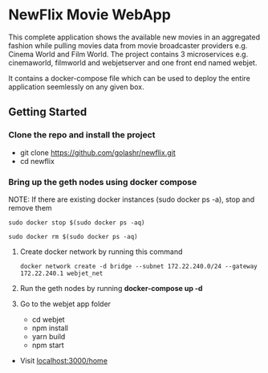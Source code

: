 # NewFlix Movie WebApp

This complete application shows the available new movies in an aggregated fashion while pulling movies data from movie broadcaster providers e.g. Cinema World and Film World. The project contains 3 microservices e.g. cinemaworld, filmworld and webjetserver and one front end named webjet.

It contains a docker-compose file which can be used to deploy the entire application seemlessly on any given box. 


## Getting Started

### Clone the repo and install the project
- git clone https://github.com/golashr/newflix.git
- cd newflix

### Bring up the geth nodes using docker compose
NOTE: If there are existing docker instances (sudo docker ps -a), stop and remove them
```
sudo docker stop $(sudo docker ps -aq)
```

```
sudo docker rm $(sudo docker ps -aq)
```
 
1. Create docker network by running this command
   ```
   docker network create -d bridge --subnet 172.22.240.0/24 --gateway 172.22.240.1 webjet_net

   ```
2. Run the geth nodes by running
   **docker-compose up -d**

3. Go to the webjet app folder 
   - cd webjet
   - npm install
   - yarn build
   - npm start

- Visit [localhost:3000/home](http://localhost:3000/home)